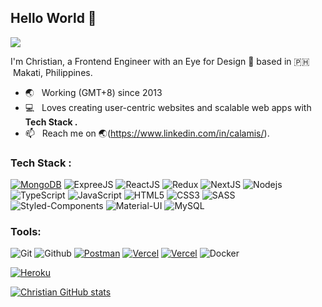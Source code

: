 ## Hello World 👋
![](https://komarev.com/ghpvc/?username=raintomista&style=flat-square)

I'm Christian, a Frontend Engineer with an Eye for Design 🎨 based in 🇵🇭 &nbsp;Makati, Philippines.
- 🌏 &nbsp; Working (GMT+8) since 2013
- 💻 &nbsp; Loves creating user-centric websites and scalable web apps with **Tech Stack .**
- 📫 &nbsp; Reach me on 🌏(https://www.linkedin.com/in/calamis/).

### Tech Stack :
<a href="#"><img alt="MongoDB" src ="https://img.shields.io/badge/MongoDB-%234ea94b.svg?logo=mongodb&logoColor=white"></a>
![ExpreeJS](https://img.shields.io/badge/-ExpressJS-000000?style=flat-square&logo=express)
![ReactJS](https://img.shields.io/badge/-ReactJS-000000?style=flat-square&logo=react)
![Redux](https://img.shields.io/badge/-Redux-764abc?style=flat-square&logo=redux)
![NextJS](https://img.shields.io/badge/-NextJS-000000?style=flat-square&logo=next-js)
![Nodejs](https://img.shields.io/badge/-Nodejs-black?style=flat-square&logo=Node.js)
![TypeScript](https://img.shields.io/badge/-TypeScript-fff?style=flat-square&logo=typescript)
![JavaScript](https://img.shields.io/badge/-JavaScript-black?style=flat-square&logo=javascript)
![HTML5](https://img.shields.io/badge/-HTML5-E34F26?style=flat-square&logo=html5&logoColor=white)
![CSS3](https://img.shields.io/badge/-CSS3-1572B6?style=flat-square&logo=css3)
![SASS](https://img.shields.io/badge/-SASS-1572B6?style=flat-square&logo=sass)
![Styled-Components](https://img.shields.io/badge/-StyledComponents-424242?style=flat-square&logo=styled-components)
![Material-UI](https://img.shields.io/badge/-MaterialUI-007FFF?style=flat-square&logo=materialui)
![MySQL](https://img.shields.io/badge/-MySQL-eaeaea?style=flat-square&logo=mysql)

### Tools:
![Git](https://img.shields.io/badge/-Git-black?style=flat-square&logo=git)
![Github](https://img.shields.io/badge/-Github-black?style=flat-square&logo=github)
<a href="#"><img alt="Postman" src="https://img.shields.io/badge/Postman-FF6C37?logo=postman&logoColor=white"></a>
<a href="#"><img alt="Vercel" src="https://img.shields.io/badge/Vercel%20-%23000000.svg?logo=vercel&logoColor=white"></a>
<a href="#"><img alt="Vercel" src="https://img.shields.io/badge/-jira-blue?style=flat-square&logo=jira"></a>
![Docker](https://img.shields.io/badge/-Docker-black?style=flat-square&logo=docker)

<a href="#"><img alt="Heroku" src="https://img.shields.io/badge/Heroku%20-%23430098.svg?logo=heroku&logoColor=white"></a>




[![Christian GitHub stats](https://github-readme-stats.vercel.app/api?username=calamis&count_private=true&show_icons=true&hide_title=true)](https://github.com/anuraghazra/github-readme-stats)
